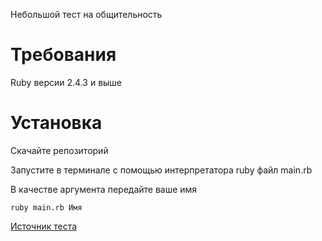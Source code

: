 Небольшой тест на общительность

# Требования

Ruby версии 2.4.3 и выше

# Установка

Скачайте репозиторий

Запустите в терминале с помощью интерпретатора ruby файл main.rb 

В качестве аргумента передайте ваше имя

```ruby main.rb Имя```

[Источник теста](http://syntone.ru/psytesty/vash-uroven-obshhitelnosti/)
